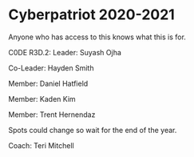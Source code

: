# Cyberpatriot 2020-2021

Anyone who has access to this knows what this is for.

C0DE R3D.2:
Leader: Suyash Ojha

Co-Leader: Hayden Smith

Member: Daniel Hatfield 

Member: Kaden Kim

Member: Trent Hernendaz 

Spots could change so wait for the end of the year.

Coach: Teri Mitchell
